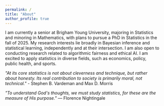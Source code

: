 ```yaml
---
permalink: /
title: "About"
author_profile: true
---
```


I am currently a senior at Brigham Young University, majoring in Statistics and minoring in Mathematics, with plans to pursue a PhD in Statistics in the fall of 2025. My research interests lie broadly in Bayesian inference and statistical learning, independently and at their intersection. I am also open to conducting research related to algorithmic fairness and ethical AI. I am excited to apply statistics in diverse fields, such as economics, policy, public health, and sports. 

*"At its core statistics is not about cleverness and technique, but rather about honesty. Its real contribution to society is primarily moral, not technical."* - Stephen B. Vardeman and Max D. Morris

*"To understand God's thoughts, we must study statistics, for these are the measure of His purpose."* — Florence Nightingale


